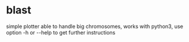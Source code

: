# blast
simple plotter able to handle big chromosomes, 
works with python3, 
use option -h or --help to get further instructions
